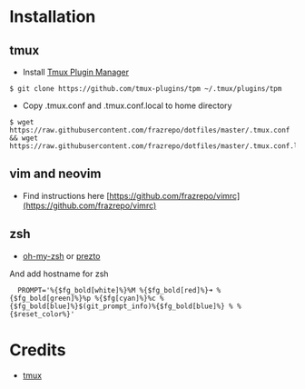 # Installation
## tmux
* Install [Tmux Plugin Manager](https://github.com/tmux-plugins/tpm)
```
$ git clone https://github.com/tmux-plugins/tpm ~/.tmux/plugins/tpm
```
* Copy .tmux.conf and .tmux.conf.local to home directory
```
$ wget https://raw.githubusercontent.com/frazrepo/dotfiles/master/.tmux.conf && wget https://raw.githubusercontent.com/frazrepo/dotfiles/master/.tmux.conf.local
```
## vim and neovim
* Find instructions here [https://github.com/frazrepo/vimrc](https://github.com/frazrepo/vimrc)
## zsh
* [oh-my-zsh](https://github.com/robbyrussell/oh-my-zsh/) or [prezto](https://github.com/sorin-ionescu/prezto)

And add hostname for zsh

```
  PROMPT='%{$fg_bold[white]%}%M %{$fg_bold[red]%}➜ %{$fg_bold[green]%}%p %{$fg[cyan]%}%c %{$fg_bold[blue]%}$(git_prompt_info)%{$fg_bold[blue]%} % %{$reset_color%}'
```

# Credits
* [tmux](https://github.com/gpakosz/.tmux)
